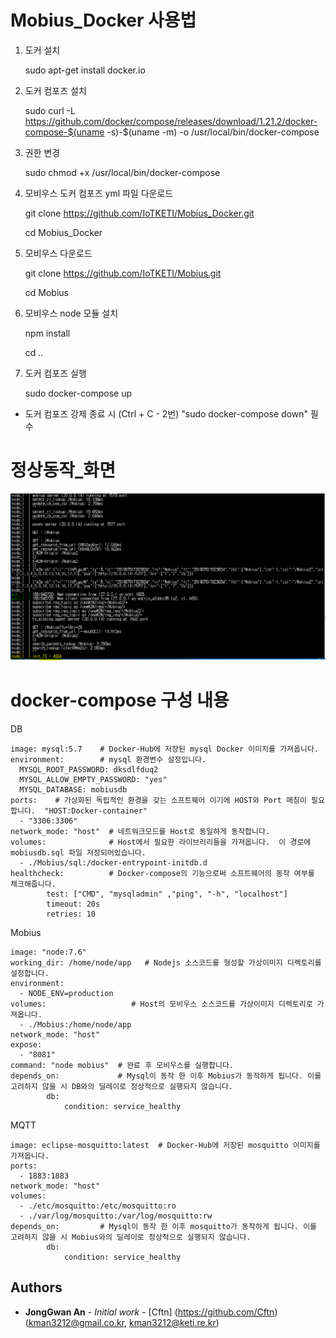 # Mobius_Docker 사용법

1. 도커 설치

    sudo apt-get install docker.io

2. 도커 컴포즈 설치

    sudo curl -L https://github.com/docker/compose/releases/download/1.21.2/docker-compose-$(uname -s)-$(uname -m) -o /usr/local/bin/docker-compose

3. 권한 변경 
    
    sudo chmod +x /usr/local/bin/docker-compose

4. 모비우스 도커 컴포즈 yml 파일 다운로드 

    git clone https://github.com/IoTKETI/Mobius_Docker.git
    
    cd Mobius_Docker

4. 모비우스 다운로드 

    git clone https://github.com/IoTKETI/Mobius.git
    
    cd Mobius

5. 모비우스 node 모듈 설치
    
    npm install
    
    cd ..

6. 도커 컴포즈 실행 

    sudo docker-compose up
    
* 도커 컴포즈 강제 종료 시 (Ctrl + C - 2번)
"sudo docker-compose down" 필수 


# 정상동작_화면
![정상동작 화면](./img/성공화면.PNG)


# docker-compose 구성 내용 




 DB
 
    image: mysql:5.7    # Docker-Hub에 저장된 mysql Docker 이미지를 가져옵니다. 
    environment:        # mysql 환경변수 설정입니다. 
      MYSQL_ROOT_PASSWORD: dksdlfduq2
      MYSQL_ALLOW_EMPTY_PASSWORD: "yes"
      MYSQL_DATABASE: mobiusdb
    ports:    # 가상화된 독립적인 환경을 갖는 소프트웨어 이기에 HOST와 Port 매칭이 필요합니다.  "HOST:Docker-container" 
      - "3306:3306"
    network_mode: "host"  # 네트워크모드를 Host로 동일하게 동작합니다. 
    volumes:              # Host에서 필요한 라이브러리들을 가져옵니다.  이 경로에 mobiusdb.sql 파일 저장되어있습니다. 
      - ./Mobius/sql:/docker-entrypoint-initdb.d
    healthcheck:          # Docker-compose의 기능으로써 소프트웨어의 동작 여부를 체크해줍니다. 
            test: ["CMD", "mysqladmin" ,"ping", "-h", "localhost"]
            timeout: 20s
            retries: 10
            
 Mobius			
 
    image: "node:7.6"
    working_dir: /home/node/app   # Nodejs 소스코드를 형성할 가상이미지 디렉토리를 설정합니다. 
    environment:
      - NODE_ENV=production
    volumes:                   # Host의 모비우스 소스코드를 가상이미지 디렉토리로 가져옵니다.
      - ./Mobius:/home/node/app
    network_mode: "host"
    expose:
      - "8081"
    command: "node mobius"  # 완료 후 모비우스를 실행합니다. 
    depends_on:             # Mysql이 동작 한 이후 Mobius가 동작하게 됩니다. 이를 고려하지 않을 시 DB와의 딜레이로 정상적으로 실행되지 않습니다.   
            db:
                condition: service_healthy
 MQTT
 
    image: eclipse-mosquitto:latest  # Docker-Hub에 저장된 mosquitto 이미지를 가져옵니다. 
    ports:
      - 1883:1883
    network_mode: "host"
    volumes:
      - ./etc/mosquitto:/etc/mosquitto:ro
      - ./var/log/mosquitto:/var/log/mosquitto:rw
    depends_on:		    # Mysql이 동작 한 이후 mosquitto가 동작하게 됩니다. 이를 고려하지 않을 시 Mobius와의 딜레이로 정상적으로 실행되지 않습니다.   
            db:
                condition: service_healthy


## Authors

* **JongGwan An** - *Initial work* - [Cftn] (https://github.com/Cftn) (kman3212@gmail.co.kr, kman3212@keti.re.kr)



